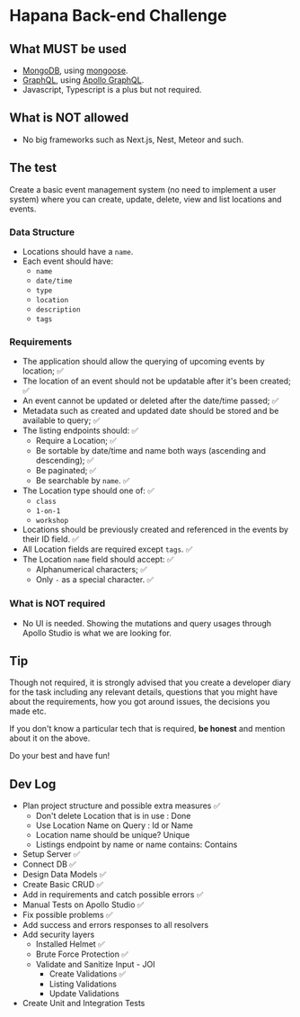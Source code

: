 # Hapana Back-end Challenge

## What MUST be used

- [MongoDB][mongodb-url], using [mongoose][mongoose-url].
- [GraphQL][graphql-url], using [Apollo GraphQL][apollo-graphql-url].
- Javascript, Typescript is a plus but not required.

## What is NOT allowed

- No big frameworks such as Next.js, Nest, Meteor and such.

## The test

Create a basic event management system (no need to implement a user system) where you can create, update, delete, view and list locations and events.

### Data Structure

- Locations should have a `name`.
- Each event should have:
  - `name`
  - `date/time`
  - `type`
  - `location`
  - `description`
  - `tags`

### Requirements

- The application should allow the querying of upcoming events by location; ✅
- The location of an event should not be updatable after it's been created; ✅
- An event cannot be updated or deleted after the date/time passed; ✅
- Metadata such as created and updated date should be stored and be available to query; ✅
- The listing endpoints should: ✅
  - Require a Location; ✅
  - Be sortable by date/time and name both ways (ascending and descending); ✅
  - Be paginated; ✅
  - Be searchable by `name`. ✅
- The Location type should one of: ✅
  - `class`
  - `1-on-1`
  - `workshop`
- Locations should be previously created and referenced in the events by their ID field. ✅
- All Location fields are required except `tags`. ✅
- The Location `name` field should accept: ✅
  - Alphanumerical characters; ✅
  - Only `-` as a special character. ✅
 
### What is NOT required
- No UI is needed. Showing the mutations and query usages through Apollo Studio is what we are looking for.

## Tip

Though not required, it is strongly advised that you create a developer diary for the task including any relevant details, questions that you might have about the requirements, how you got around issues, the decisions you made etc.

If you don't know a particular tech that is required, **be honest** and mention about it on the above.

Do your best and have fun!

## Dev Log

- Plan project structure and possible extra measures  ✅
  - Don't delete Location that is in use : Done
  - Use Location Name on Query : Id or Name
  - Location name should be unique? Unique
  - Listings endpoint by name or name contains: Contains
- Setup Server ✅
- Connect DB ✅
- Design Data Models ✅
- Create Basic CRUD ✅
- Add in requirements and catch possible errors ✅
- Manual Tests on Apollo Studio ✅
- Fix possible problems  ✅
- Add success and errors responses to all resolvers
- Add security layers
  - Installed Helmet ✅
  - Brute Force Protection ✅
  - Validate and Sanitize Input - JOI
    - Create Validations ✅
    - Listing Validations
    - Update Validations
- Create Unit and Integration Tests


[mongodb-url]: https://www.mongodb.com/
[mongoose-url]: https://mongoosejs.com/
[graphql-url]: https://graphql.org/
[apollo-graphql-url]: https://www.apollographql.com/